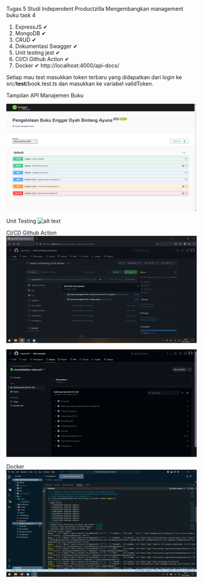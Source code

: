Tugas 5 Studi Independent Productzilla
Mengembangkan management buku task 4 
1.	ExpressJS ✔
2.	MongoDB ✔
3.	CRUD ✔
4.	Dokumentasi Swagger ✔
5. 	Unit testing jest  ✔
6.  CI/CI Github Action ✔
7. 	Docker ✔
http://localhost:4000/api-docs/

Setiap mau test masukkan token terbaru yang didapatkan dari login ke src/__test__/book.test.ts dan masukkan ke variabel validToken.


Tampilan API Manajemen Buku

![alt text]( https://github.com/enggardyh57/task5-unitTesting-ciCid-docker/blob/main/img/swagger.png?raw=true)


Unit Testing
![alt text]( https://github.com/enggardyh57/task5-unitTesting-ciCid-docker/blob/main/img/unittesting.png?raw=true)


CI/CD Github Action
![alt text]( https://github.com/enggardyh57/task5-unitTesting-ciCid-docker/blob/main/img/cicd.png?raw=true)

![alt text]( https://github.com/enggardyh57/task5-unitTesting-ciCid-docker/blob/main/img/deploy.png?raw=true)

Docker 
![alt text]( https://github.com/enggardyh57/task5-unitTesting-ciCid-docker/blob/main/img/docker.png?raw=true)


